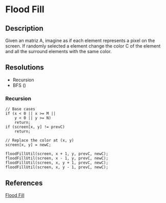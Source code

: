 # Flood Fill

## Description

Given an matriz A, imagine as if each element represents a pixel on the screen. If randomly selected a element change the color C of the element and all the surround elements with the same color.


## Resolutions
- Recursion
- BFS ()

### Recursion

```
// Base cases
if (x < 0 || x >= M ||
    y < 0 || y >= N)
    return;
if (screen[x, y] != prevC)
    return;

// Replace the color at (x, y)
screen[x, y] = newC;

floodFillUtil(screen, x + 1, y, prevC, newC);
floodFillUtil(screen, x - 1, y, prevC, newC);
floodFillUtil(screen, x, y + 1, prevC, newC);
floodFillUtil(screen, x, y - 1, prevC, newC);
```

## References
[Flood Fill]()
